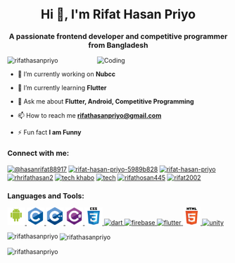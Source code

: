 

<h1 align="center">Hi 👋, I'm Rifat Hasan Priyo</h1>
<h3 align="center">A passionate frontend developer and competitive programmer from Bangladesh</h3>
<img align="right" alt="Coding" width="300" src="https://i.giphy.com/media/v1.Y2lkPTc5MGI3NjExNWpsbHFybzBieHFreDc4dThkNWtid2k3aW9tM2Rqa2dyMHk0aDRicyZlcD12MV9pbnRlcm5hbF9naWZfYnlfaWQmY3Q9Zw/YbXLZ6dymH758xSEbM/giphy.gif">

<p align="left"> <img src="https://komarev.com/ghpvc/?username=rifathasanpriyo&label=Profile%20views&color=0e75b6&style=flat" alt="rifathasanpriyo" /> </p>

- 🔭 I’m currently working on **Nubcc**

- 🌱 I’m currently learning **Flutter**

- 💬 Ask me about **Flutter, Android, Competitive Programming**

- 📫 How to reach me **rifathasanpriyo@gmail.com**

- ⚡ Fun fact **I am Funny**

<h3 align="left">Connect with me:</h3>
<p align="left">
<a href="https://twitter.com/@hasanrifat88917" target="blank"><img align="center" src="https://raw.githubusercontent.com/rahuldkjain/github-profile-readme-generator/master/src/images/icons/Social/twitter.svg" alt="@hasanrifat88917" height="30" width="40" /></a>
<a href="https://linkedin.com/in/rifat-hasan-priyo-5989b828" target="blank"><img align="center" src="https://raw.githubusercontent.com/rahuldkjain/github-profile-readme-generator/master/src/images/icons/Social/linked-in-alt.svg" alt="rifat-hasan-priyo-5989b828" height="30" width="40" /></a>
<a href="https://stackoverflow.com/users/rifat-hasan-priyo" target="blank"><img align="center" src="https://raw.githubusercontent.com/rahuldkjain/github-profile-readme-generator/master/src/images/icons/Social/stack-overflow.svg" alt="rifat-hasan-priyo" height="30" width="40" /></a>
<a href="https://fb.com/rhrifathasan2" target="blank"><img align="center" src="https://raw.githubusercontent.com/rahuldkjain/github-profile-readme-generator/master/src/images/icons/Social/facebook.svg" alt="rhrifathasan2" height="30" width="40" /></a>
<a href="https://www.youtube.com/c/tech khabo" target="blank"><img align="center" src="https://raw.githubusercontent.com/rahuldkjain/github-profile-readme-generator/master/src/images/icons/Social/youtube.svg" alt="tech khabo" height="30" width="40" /></a>
<a href="https://www.codechef.com/users/tech" target="blank"><img align="center" src="https://cdn.jsdelivr.net/npm/simple-icons@3.1.0/icons/codechef.svg" alt="tech" height="30" width="40" /></a>
<a href="https://www.hackerrank.com/rifathosan445" target="blank"><img align="center" src="https://raw.githubusercontent.com/rahuldkjain/github-profile-readme-generator/master/src/images/icons/Social/hackerrank.svg" alt="rifathosan445" height="30" width="40" /></a>
<a href="https://codeforces.com/profile/rifat2002" target="blank"><img align="center" src="https://raw.githubusercontent.com/rahuldkjain/github-profile-readme-generator/master/src/images/icons/Social/codeforces.svg" alt="rifat2002" height="30" width="40" /></a>
</p>

<h3 align="left">Languages and Tools:</h3>
<p align="left"> <a href="https://developer.android.com" target="_blank" rel="noreferrer"> <img src="https://raw.githubusercontent.com/devicons/devicon/master/icons/android/android-original-wordmark.svg" alt="android" width="40" height="40"/> </a> <a href="https://www.cprogramming.com/" target="_blank" rel="noreferrer"> <img src="https://raw.githubusercontent.com/devicons/devicon/master/icons/c/c-original.svg" alt="c" width="40" height="40"/> </a> <a href="https://www.w3schools.com/cpp/" target="_blank" rel="noreferrer"> <img src="https://raw.githubusercontent.com/devicons/devicon/master/icons/cplusplus/cplusplus-original.svg" alt="cplusplus" width="40" height="40"/> </a> <a href="https://www.w3schools.com/cs/" target="_blank" rel="noreferrer"> <img src="https://raw.githubusercontent.com/devicons/devicon/master/icons/csharp/csharp-original.svg" alt="csharp" width="40" height="40"/> </a> <a href="https://www.w3schools.com/css/" target="_blank" rel="noreferrer"> <img src="https://raw.githubusercontent.com/devicons/devicon/master/icons/css3/css3-original-wordmark.svg" alt="css3" width="40" height="40"/> </a> <a href="https://dart.dev" target="_blank" rel="noreferrer"> <img src="https://www.vectorlogo.zone/logos/dartlang/dartlang-icon.svg" alt="dart" width="40" height="40"/> </a> <a href="https://firebase.google.com/" target="_blank" rel="noreferrer"> <img src="https://www.vectorlogo.zone/logos/firebase/firebase-icon.svg" alt="firebase" width="40" height="40"/> </a> <a href="https://flutter.dev" target="_blank" rel="noreferrer"> <img src="https://www.vectorlogo.zone/logos/flutterio/flutterio-icon.svg" alt="flutter" width="40" height="40"/> </a> <a href="https://www.w3.org/html/" target="_blank" rel="noreferrer"> <img src="https://raw.githubusercontent.com/devicons/devicon/master/icons/html5/html5-original-wordmark.svg" alt="html5" width="40" height="40"/> </a> <a href="https://unity.com/" target="_blank" rel="noreferrer"> <img src="https://www.vectorlogo.zone/logos/unity3d/unity3d-icon.svg" alt="unity" width="40" height="40"/> </a> </p>

<p><img align="left" src="https://github-readme-stats.vercel.app/api/top-langs?username=rifathasanpriyo&show_icons=true&locale=en&layout=compact" alt="rifathasanpriyo" /></p>

<p>&nbsp;<img align="center" src="https://github-readme-stats.vercel.app/api?username=rifathasanpriyo&show_icons=true&locale=en" alt="rifathasanpriyo" /></p>

<p><img align="center" src="https://github-readme-streak-stats.herokuapp.com/?user=rifathasanpriyo&" alt="rifathasanpriyo" /></p>
